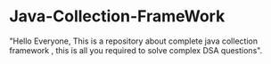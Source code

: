 # Java-Collection-FrameWork
"Hello Everyone, This is a repository about complete java collection framework , this is all you required to solve complex DSA questions".
